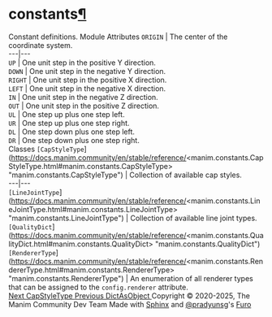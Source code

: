 
# constants[¶](https://docs.manim.community/en/stable/reference/<#module-manim.constants> "Link to this heading")
Constant definitions.
Module Attributes
`ORIGIN` | The center of the coordinate system.  
---|---  
`UP` | One unit step in the positive Y direction.  
`DOWN` | One unit step in the negative Y direction.  
`RIGHT` | One unit step in the positive X direction.  
`LEFT` | One unit step in the negative X direction.  
`IN` | One unit step in the negative Z direction.  
`OUT` | One unit step in the positive Z direction.  
`UL` | One step up plus one step left.  
`UR` | One step up plus one step right.  
`DL` | One step down plus one step left.  
`DR` | One step down plus one step right.  
Classes
`[CapStyleType`](https://docs.manim.community/en/stable/reference/<manim.constants.CapStyleType.html#manim.constants.CapStyleType> "manim.constants.CapStyleType") | Collection of available cap styles.  
---|---  
`[LineJointType`](https://docs.manim.community/en/stable/reference/<manim.constants.LineJointType.html#manim.constants.LineJointType> "manim.constants.LineJointType") | Collection of available line joint types.  
`[QualityDict`](https://docs.manim.community/en/stable/reference/<manim.constants.QualityDict.html#manim.constants.QualityDict> "manim.constants.QualityDict")  
`[RendererType`](https://docs.manim.community/en/stable/reference/<manim.constants.RendererType.html#manim.constants.RendererType> "manim.constants.RendererType") | An enumeration of all renderer types that can be assigned to the `config.renderer` attribute.  
[ Next CapStyleType ](https://docs.manim.community/en/stable/reference/<manim.constants.CapStyleType.html>) [ Previous DictAsObject ](https://docs.manim.community/en/stable/reference/<manim.utils.config_ops.DictAsObject.html>)
Copyright © 2020-2025, The Manim Community Dev Team 
Made with [Sphinx](https://docs.manim.community/en/stable/reference/<https:/www.sphinx-doc.org/>) and [@pradyunsg](https://docs.manim.community/en/stable/reference/<https:/pradyunsg.me>)'s [Furo](https://docs.manim.community/en/stable/reference/<https:/github.com/pradyunsg/furo>)
